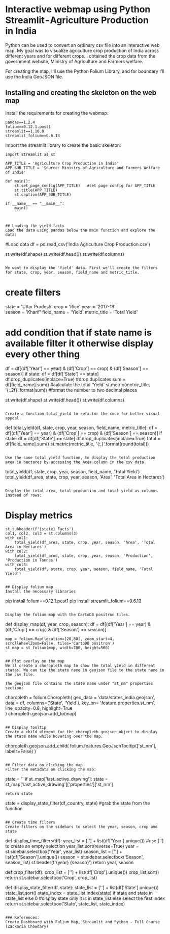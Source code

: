 # Interactive webmap using Python Streamlit - Agriculture Production in India

Python can be used to convert an ordinary csv file into an interactive web map. 
My goal was to visualize agriculture crop production of India across different 
years and for different crops. I obtained the crop data from the government 
website, Ministry of Agriculture and Farmers welfare.

For creating the map, I'll use the Python Folium Library, and for boundary I'll use the India GeoJSON file.

## Installing and creating the skeleton on the web map

Install the requirements for creating the webmap:

```
pandas==1.2.4
folium==0.12.1.post1
streamlit==1.10.0
streamlit_folium==0.6.13
```

Import the streamlit library to create the basic skeleton:
```
import streamlit as st

APP_TITLE = 'Agriculture Crop Production in India'
APP_SUB_TITLE = 'Source: Ministry of Agriculture and Farmers Welfare of India'

def main():
    st.set_page_config(APP_TITLE)   #set page config for APP_TITLE
    st.title(APP_TITLE)             
    st.caption(APP_SUB_TITLE)

if __name__ == "__main__":
    main()
    ```
    
    
## Loading the yield facts
Load the data using pandas below the main function and explore the data:

```
#Load data
df = pd.read_csv('India Agriculture Crop Production.csv')

st.write(df.shape)
st.write(df.head())
st.write(df.columns)
```

We want to display the 'Yield' data. First we'll create the filters for state, crop, year, season, field_name and metric_title.
```
# create filters
state = 'Uttar Pradesh'
crop = 'Rice'
year = '2017-18'        
season = 'Kharif'
field_name = 'Yield'
metric_title = 'Total Yield'

# add condition that if state name is available filter it otherwise display every other thing  
df = df[(df['Year'] == year) & (df['Crop'] == crop) & (df['Season'] == season)]
if state:
    df = df[df['State'] == state]
df.drop_duplicates(inplace=True)      #drop duplicates
sum = df[field_name].sum()            #calculate the total 'Yield'
st.metric(metric_title, '{:.2f}'.format(sum))    #format the number to two decimal places

st.write(df.shape)
st.write(df.head())
st.write(df.columns)
```

Create a function total_yield to refactor the code for better visual appeal.
```
def total_yield(df, state, crop, year, season, field_name, metric_title):
    df = df[(df['Year'] == year) & (df['Crop'] == crop) & (df['Season'] == season)]
    if state:
        df = df[df['State'] == state]
    df.drop_duplicates(inplace=True)
    total = df[field_name].sum()
    st.metric(metric_title, '{:,}'.format(round(total)))
```

Use the same total_yield function, to display the total production area in hectares by accessing the Area column in the csv data.
```
total_yield(df, state, crop, year, season, field_name, 'Total Yield')
total_yield(df_area, state, crop, year, season, 'Area', 'Total Area in Hectares')
```

Display the total area, total production and total yield as columns instead of rows:
```
# Display metrics
    st.subheader(f'{state} Facts')
    col1, col2, col3 = st.columns(3)
    with col1:
        total_yield(df_area, state, crop, year, season, 'Area', 'Total Area in Hectares')
    with col2:
        total_yield(df_prod, state, crop, year, season, 'Production', 'Production in Tonnes')
    with col3:
        total_yield(df, state, crop, year, season, field_name, 'Total Yield')
```

## Display folium map
Install the necessary libraries

```
pip install folium==0.12.1.post1
pip install streamlit_folium==0.6.13
```

Display the folium map with the CartoDB positron tiles.
```
def display_map(df, year, crop, season):
    df = df[(df['Year'] == year) & (df['Crop'] == crop) & (df['Season'] == season)]

    map = folium.Map(location=[20,80], zoom_start=4, scrollWheelZoom=False, tiles='CartoDB positron')
    st_map = st_folium(map, width=700, height=500)
```

## Plot overlay on the map
We'll create a choropleth map to show the total yield in different states. We can tie the state name in geojson file to the state name in the csv file.

The geojson file contains the state name under "st_nm" properties section:

```
choropleth = folium.Choropleth(
        geo_data = 'data/states_india.geojson',
        data = df,
        columns=('State', 'Yield'),
        key_on= 'feature.properties.st_nm',
        line_opacity=0.8,
        highlight=True   
    )
    choropleth.geojson.add_to(map)
```

## Display tooltip
Create a child element for the choropleth geojson object to display the state name while hovering over the map.

```
choropleth.geojson.add_child(
        folium.features.GeoJsonTooltip(['st_nm'], labels=False)
    )
```

## Filter data on clicking the map
Filter the metadata on clicking the map:
```
state = ''
if st_map['last_active_drawing']:
    state = st_map['last_active_drawing']['properties']['st_nm']

    return state

state = display_state_filter(df_country, state) #grab the state from the function
```

## Create time filters
Create filters on the sidebars to select the year, season, crop and state

```
def display_time_filters(df):
    year_list = [''] + list(df['Year'].unique())    #use [''] to create an empty selection
    year_list.sort(reverse=True)
    year = st.sidebar.selectbox('Year', year_list)
    season_list = [''] + list(df['Season'].unique())
    season = st.sidebar.selectbox('Season', season_list)
    st.header(f'{year} {season}')
    return year, season

def crop_filter(df):
    crop_list = [''] + list(df['Crop'].unique())
    crop_list.sort()
    return st.sidebar.selectbox('Crop', crop_list)

def display_state_filter(df, state):
    state_list = [''] + list(df['State'].unique())
    state_list.sort()
    state_index = state_list.index(state) if state and state in state_list else 0   #display state only it is in state_list else select the first index
    return st.sidebar.selectbox('State', state_list, state_index)
```

### References:
Create Dashboard with Folium Map, Streamlit and Python - Full Course (Zackaria Chowdary)
